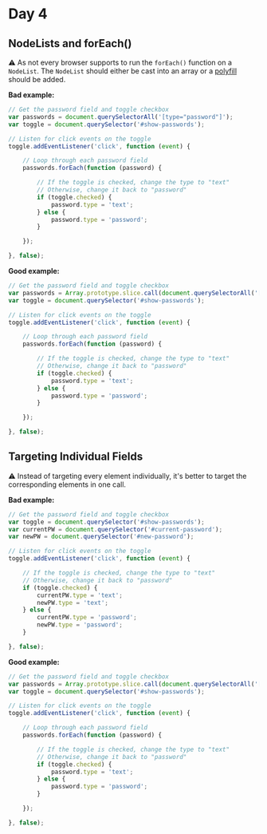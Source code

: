 # Day 4

## NodeLists and forEach()

⚠️ As not every browser supports to run the `forEach()` function on a `NodeList`. The `NodeList` should either be cast into an array or a [polyfill](https://developer.mozilla.org/en-US/docs/Web/API/NodeList/forEach#Polyfill) should be added.

**Bad example:**

```js
// Get the password field and toggle checkbox
var passwords = document.querySelectorAll('[type="password"]');
var toggle = document.querySelector('#show-passwords');

// Listen for click events on the toggle
toggle.addEventListener('click', function (event) {

	// Loop through each password field
	passwords.forEach(function (password) {

		// If the toggle is checked, change the type to "text"
		// Otherwise, change it back to "password"
		if (toggle.checked) {
			password.type = 'text';
		} else {
			password.type = 'password';
		}

	});

}, false);
```

**Good example:**

```js
// Get the password field and toggle checkbox
var passwords = Array.prototype.slice.call(document.querySelectorAll('[type="password"]'));
var toggle = document.querySelector('#show-passwords');

// Listen for click events on the toggle
toggle.addEventListener('click', function (event) {

	// Loop through each password field
	passwords.forEach(function (password) {

		// If the toggle is checked, change the type to "text"
		// Otherwise, change it back to "password"
		if (toggle.checked) {
			password.type = 'text';
		} else {
			password.type = 'password';
		}

	});

}, false);
```

## Targeting Individual Fields

⚠️ Instead of targeting every element individually, it's better to target the corresponding elements in one call.


**Bad example:**

```js
// Get the password field and toggle checkbox
var toggle = document.querySelector('#show-passwords');
var currentPW = document.querySelector('#current-password');
var newPW = document.querySelector('#new-password');

// Listen for click events on the toggle
toggle.addEventListener('click', function (event) {

	// If the toggle is checked, change the type to "text"
	// Otherwise, change it back to "password"
	if (toggle.checked) {
		currentPW.type = 'text';
		newPW.type = 'text';
	} else {
		currentPW.type = 'password';
		newPW.type = 'password';
	}

}, false);
```

**Good example:**

```js
// Get the password field and toggle checkbox
var passwords = Array.prototype.slice.call(document.querySelectorAll('[type="password"]'));
var toggle = document.querySelector('#show-passwords');

// Listen for click events on the toggle
toggle.addEventListener('click', function (event) {

	// Loop through each password field
	passwords.forEach(function (password) {

		// If the toggle is checked, change the type to "text"
		// Otherwise, change it back to "password"
		if (toggle.checked) {
			password.type = 'text';
		} else {
			password.type = 'password';
		}

	});

}, false);
```